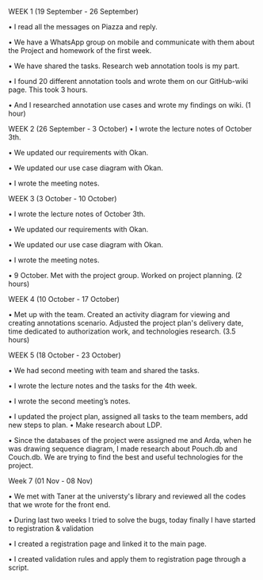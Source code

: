 WEEK 1 (19 September - 26 September)

•	I read all the messages on Piazza and reply.

•	We have a WhatsApp group on mobile and communicate with them about the Project and homework of the first week.

•	We have shared the tasks. Research web annotation tools is my part.

•	I found 20 different annotation tools and wrote them on our GitHub-wiki page. This took 3 hours.

•	And I researched annotation use cases and wrote my findings on wiki. (1 hour)

WEEK 2 (26 September - 3 October)
•	I wrote the lecture notes of October 3th.

•	We updated our requirements with Okan.

•	We updated our use case diagram with Okan.

•	I wrote the meeting notes.

WEEK 3 (3 October - 10 October)

•	I wrote the lecture notes of October 3th.

•	We updated our requirements with Okan.

•	We updated our use case diagram with Okan.

•	I wrote the meeting notes.

•	9 October. Met with the project group. Worked on project planning. (2 hours)

WEEK 4 (10 October - 17 October)

•	Met up with the team. Created an activity diagram for viewing and creating annotations scenario. Adjusted the project plan's delivery date, time dedicated to authorization work, and technologies research. (3.5 hours)

WEEK 5 (18 October - 23 October)

•	We had second meeting with team and shared the tasks.

•	I wrote the lecture notes and the tasks for the 4th week.

•	I wrote the second meeting’s notes.

•	I updated the project plan, assigned all tasks to the team members, add new steps to plan.
•	Make research about LDP.

•	Since the databases of the project were assigned me and Arda, when he was drawing sequence diagram, I made research about Pouch.db and Couch.db. We are trying to find the best and useful technologies for the project.

Week 7 (01 Nov - 08 Nov)

•	We met with Taner at the universty's library and reviewed all the codes that we wrote for the front end.

•	During last two weeks I tried to solve the bugs, today finally I have started to registration & validation

•	I created a registration page and linked it to the main page.

•	I created validation rules and apply them to registration page through a script.


